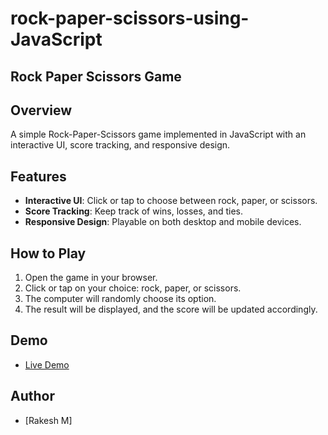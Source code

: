 # rock-paper-scissors-using-JavaScript


## Rock Paper Scissors Game
## Overview
A simple Rock-Paper-Scissors game implemented in JavaScript with an interactive UI, score tracking, and responsive design.

## Features
- **Interactive UI**: Click or tap to choose between rock, paper, or scissors.
- **Score Tracking**: Keep track of wins, losses, and ties.
- **Responsive Design**: Playable on both desktop and mobile devices.

## How to Play
1. Open the game in your browser.
2. Click or tap on your choice: rock, paper, or scissors.
3. The computer will randomly choose its option.
4. The result will be displayed, and the score will be updated accordingly.

## Demo
- [Live Demo](link-to-live-demo)

## Author
- [Rakesh M]

